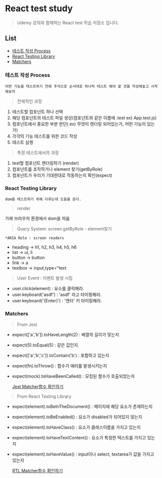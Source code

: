 # React test study

> Udemy 강의와 함께하는 React test 학습 저장소 입니다.

## List

- [테스트 작성 Process](#테스트-작성-process)
- [React Testing Library](#react-testing-library)
- [Matchers](#matchers)

### 테스트 작성 Process

    어떤 기능을 테스트하기 전에 주석으로 순서대로 하나씩 테스트 해야 할 것을 작성해놓고 시작해보자

> 전체적인 과정

1. 테스트할 컴포넌트 하나 선택
2. 해당 컴포넌트의 테스트 파일 생성(컴포넌트와 같은 이름에 .test ex) App.test.js)
3. 컴포넌트에서 중요한 부분 판단( ex) 무엇이 렌더링 되어있는가, 어떤 기능이 있는가)
4. 각각의 기능 테스트를 위한 코드 작성
5. 테스트 실행

> 특정 테스트에서의 과정

1. test할 컴포넌트 렌더링하기 (render)
2. 컴포넌트를 조작하거나 element 찾기(getByRole)
3. 컴포넌트가 우리가 기대한대로 작동하는지 확인(expect)

### React Testing Library

    dom을 테스트하기 위해 다루는데 도움을 준다.

> render

가짜 브라우저 환경에서 dom을 띄움

> Query System: screen.getByRole - element찾기

    *ARIA Role : screen readers

- heading -> h1, h2, h3, h4, h5, h6
- list -> ul, li
- button -> button
- link -> a
- textbox -> input,type="text

> User Event : 이벤트 발생 시킴

- user.click(element) : 요소를 클릭해라.
- user.keyboard('asdf') : 'asdf' 라고 타이핑해라.
- user.keyboard('{Enter}') : '엔터' 키 타이핑해라.

### Matchers

> From Jest

- expect(['a','b']).toHaveLength(2) : 배열의 길이가 맞는지
- expect(5).toEqual(5) : 같은 값인지
- expect(['a','b','c']).toContain('b') : 포함하고 있는지
- expect(fn).toThrow() : 함수가 에러를 발생시키는지
- expect(mock).toHaveBeenCalled() : 모킹된 함수가 호출되었는지

  [Jest Matcher함수 확인하기](https://jestjs.io/docs/expect)

> From React Testing Library

- expect(element).toBeInTheDocument() : 페이지에 해당 요소가 존재하는지
- expect(element).toBeEnabled() : 요소가 disabled가 되어있지 않는지
- expect(element).toHaveClass() : 요소가 클래스이름을 가지고 있는지
- expect(element).toHaveTextContent() : 요소가 특정한 텍스트를 가지고 있는지
- expect(element).toHaveValue() : input이나 select, textarea가 값을 가지고 있는지

  [RTL Matcher함수 확인하기](https://github.com/testing-library/jest-dom#custom-matchers)

